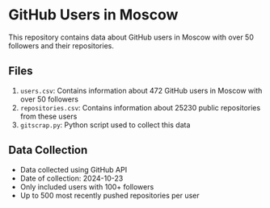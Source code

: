 # GitHub Users in Moscow

This repository contains data about GitHub users in Moscow with over 50 followers and their repositories.

## Files

1. `users.csv`: Contains information about 472 GitHub users in Moscow with over 50 followers
2. `repositories.csv`: Contains information about 25230 public repositories from these users
3. `gitscrap.py`: Python script used to collect this data

## Data Collection

- Data collected using GitHub API
- Date of collection: 2024-10-23
- Only included users with 100+ followers
- Up to 500 most recently pushed repositories per user
